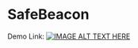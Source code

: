 # SafeBeacon

Demo Link: [![IMAGE ALT TEXT HERE](https://https://i9.ytimg.com/vi/3jbKN6m0wD8/mq1.jpg?sqp=CNCAh-UF&rs=AOn4CLAuxFxJSTCHnRCZjruPbD2Dpev0Xg)](https://www.youtube.com/watch?v=3jbKN6m0wD8)

